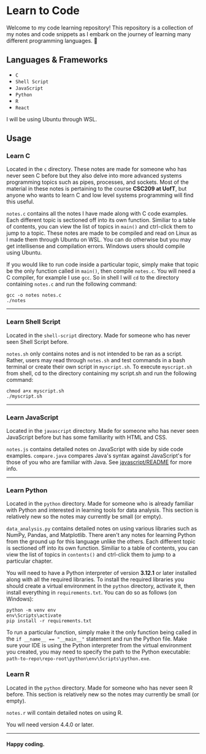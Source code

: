 # Learn to Code

Welcome to my code learning repository! This repository is a collection of my notes and code snippets as I embark on the journey of learning many different programming languages. 🚀


## Languages & Frameworks

- `C` 
- `Shell Script` 
- `JavaScript` 
- `Python`
- `R`
- `React`


I will be using Ubuntu through WSL.  

## Usage

### Learn C
Located in the `c` directory. These notes are made for someone who has never seen C before but they also delve into more advanced systems programming topics such as pipes, processes, and sockets. Most of the material in these notes is pertaining to the course **CSC209 at UofT**, but anyone who wants to learn C and low level systems programming will find this useful.

`notes.c` contains all the notes I have made along with C code examples. Each different topic is sectioned off into its own function. Similiar to a table of contents, you can view the list of topics in `main()` and ctrl-click them to jump to a topic. These notes are made to be compiled and read on Linux as I made them through Ubuntu on WSL. You can do otherwise but you may get intellisense and compilation errors. Windows users should compile using Ubuntu.

If you would like to run code inside a particular topic, simply make that topic be the only function called in `main()`, then compile `notes.c`. You will need a C compiler, for example I use `gcc`. So in shell I will `cd` to the directory containing `notes.c` and run the following command:

```
gcc -o notes notes.c
./notes
```

---
### Learn Shell Script
Located in the `shell-script` directory. Made for someone who has never seen Shell Script before. 

`notes.sh` only contains notes and is not intended to be ran as a script. Rather, users may read through `notes.sh` and test commands in a bash terminal or create their own script in `myscript.sh`. To execute `myscript.sh` from shell, cd to the directory containing my script.sh and run the following command:
```
chmod a+x myscript.sh
./myscript.sh
```

---
### Learn JavaScript
Located in the `javascript` directory. Made for someone who has never seen JavaScript before but has some familiarity with HTML and CSS.

`notes.js` contains detailed notes on JavaScript with side by side code examples. `compare.java` compares Java's syntax against JavaScript's for those of you who are familiar with Java. See [javascript/README](javascript/README.md) for more info.

---
### Learn Python
Located in the `python` directory. Made for someone who is already familiar with Python and interested in learning tools for data analysis. This section is relatively new so the notes may currently be small (or empty).

`data_analysis.py` contains detailed notes on using various libraries such as NumPy, Pandas, and Matplotlib. There aren't any notes for learning Python from the ground up for this language unlike the others. Each different topic is sectioned off into its own function. Similiar to a table of contents, you can view the list of topics in `contents()` and ctrl-click them to jump to a particular chapter.

You will need to have a Python interpreter of version **3.12.1** or later installed along with all the required libraries. To install the required libraries you should create a virtual environment in the `python` directory, activate it, then install everything in `requirements.txt`. You can do so as follows (on Windows):
```
python -m venv env
env\Scripts\activate
pip install -r requirements.txt
```

To run a particular function, simply make it the only function being called in the `if __name__ == "__main__"` statement and run the Python file. Make sure your IDE is using the Python interpreter from the virtual environment you created, you may need to specify the path to the Python executable: `path-to-repo\repo-root\python\env\Scripts\python.exe`.

### Learn R
Located in the `python` directory. Made for someone who has never seen R before. This section is relatively new so the notes may currently be small (or empty).

`notes.r` will contain detailed notes on using R.

You wll need version 4.4.0 or later.

---

#### Happy coding.
